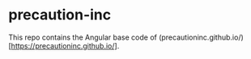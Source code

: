 # precaution-inc

This repo contains the Angular base code of (precautioninc.github.io/)[https://precautioninc.github.io/].
